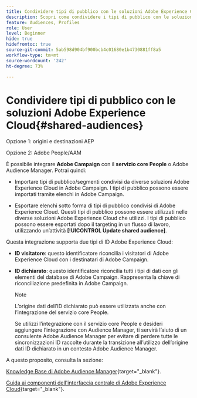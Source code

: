 ```yaml
---
title: Condividere tipi di pubblico con le soluzioni Adobe Experience Cloud
description: Scopri come condividere i tipi di pubblico con le soluzioni Adobe Experience Cloud
feature: Audiences, Profiles
role: User
level: Beginner
hide: true
hidefromtoc: true
source-git-commit: 5ab598d904bf900bcb4c01680e1b4730881ff8a5
workflow-type: tm+mt
source-wordcount: '242'
ht-degree: 73%

---
```


# Condividere tipi di pubblico con le soluzioni Adobe Experience Cloud{#shared-audiences}

Opzione 1: origini e destinazioni AEP

Opzione 2: Adobe People/AAM

È possibile integrare **Adobe Campaign** con il **servizio core People** o Adobe Audience Manager. Potrai quindi:

* Importare tipi di pubblico/segmenti condivisi da diverse soluzioni Adobe Experience Cloud in Adobe Campaign. I tipi di pubblico possono essere importati tramite elenchi in Adobe Campaign.

* Esportare elenchi sotto forma di tipi di pubblico condivisi di Adobe Experience Cloud. Questi tipi di pubblico possono essere utilizzati nelle diverse soluzioni Adobe Experience Cloud che utilizzi. I tipi di pubblico possono essere esportati dopo il targeting in un flusso di lavoro, utilizzando un’attività **[!UICONTROL Update shared audience]**.

Questa integrazione supporta due tipi di ID Adobe Experience Cloud:

* **ID visitatore**: questo identificatore riconcilia i visitatori di Adobe Experience Cloud con i destinatari di Adobe Campaign.
* **ID dichiarato**: questo identificatore riconcilia tutti i tipi di dati con gli elementi del database di Adobe Campaign. Rappresenta la chiave di riconciliazione predefinita in Adobe Campaign.

  >[!NOTE]
  >
  > L’origine dati dell’ID dichiarato può essere utilizzata anche con l’integrazione del servizio core People.
  >
  >Se utilizzi l’integrazione con il servizio core People e desideri aggiungere l’integrazione con Audience Manager, ti servirà l’aiuto di un consulente Adobe Audience Manager per evitare di perdere tutte le sincronizzazioni ID raccolte durante la transizione all’utilizzo dell’origine dati ID dichiarato in un contesto Adobe Audience Manager.

A questo proposito, consulta la sezione:

[Knowledge Base di Adobe Audience Manager](https://experienceleague.adobe.com/docs/experience-cloud-kcs/kbarticles/KA-16471.html?lang=it){target="_blank"}.

[Guida ai componenti dell&#39;interfaccia centrale di Adobe Experience Cloud](https://experienceleague.adobe.com/docs/core-services/interface/services/audiences/audience-library.html?lang=it){target="_blank"}.
